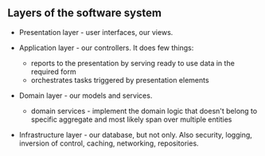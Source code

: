 ## Layers of the software system

- Presentation layer - user interfaces, our views.

- Application layer - our controllers. It does few things:

  - reports to the presentation by serving ready to use data in the required form
  - orchestrates tasks triggered by presentation elements

- Domain layer - our models and services.

  - domain services - implement the domain logic that doesn't belong to specific aggregate and most likely span over multiple entities

- Infrastructure layer - our database, but not only. Also security, logging, inversion of control, caching, networking, repositories.
